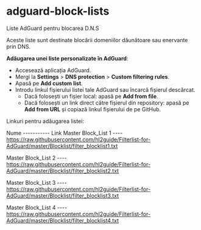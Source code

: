 # adguard-block-lists
Liste AdGuard pentru blocarea D.N.S 

Aceste liste sunt destinate blocării domeniilor dăunătoare sau enervante prin DNS.

 **Adăugarea unei liste personalizate în AdGuard**:
   - Accesează aplicația AdGuard.
   - Mergi la **Settings** > **DNS protection** > **Custom filtering rules**.
   - Apasă pe **Add custom list**.
   - Introdu linkul fișierului listei tale AdGuard sau încarcă fișierul descărcat.
     - Dacă folosești un fișier local: apasă pe **Add from file**.
     - Dacă folosești un link direct către fișierul din repository: apasă pe **Add from URL** și copiază linkul fișierului de pe GitHub.
   
   Linkuri pentru adăugarea listei:

   Nume   -----------     Link
Master Block_List 1 ---- https://raw.githubusercontent.com/hl2guide/Filterlist-for-AdGuard/master/Blocklist/filter_blocklist1.txt

Master Block_List 2 ---- https://raw.githubusercontent.com/hl2guide/Filterlist-for-AdGuard/master/Blocklist/filter_blocklist2.txt

Master Block_List 3 ---- https://raw.githubusercontent.com/hl2guide/Filterlist-for-AdGuard/master/Blocklist/filter_blocklist3.txt

Master Block_List 4 ---- https://raw.githubusercontent.com/hl2guide/Filterlist-for-AdGuard/master/Blocklist/filter_blocklist4.txt
